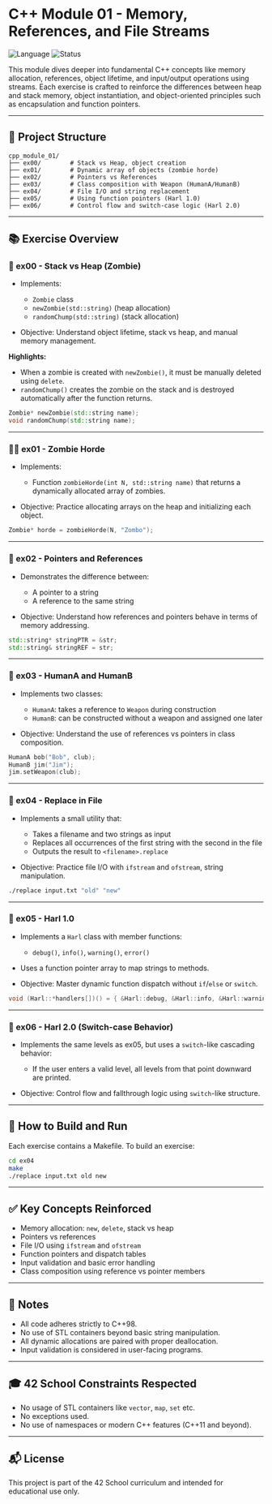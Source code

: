 # C++ Module 01 - Memory, References, and File Streams

![Language](https://img.shields.io/badge/language-C++98-blue)
![Status](https://img.shields.io/badge/module-01_completed-brightgreen)

This module dives deeper into fundamental C++ concepts like memory allocation, references, object lifetime, and input/output operations using streams. Each exercise is crafted to reinforce the differences between heap and stack memory, object instantiation, and object-oriented principles such as encapsulation and function pointers.

---

## 📁 Project Structure

```
cpp_module_01/
├── ex00/        # Stack vs Heap, object creation
├── ex01/        # Dynamic array of objects (zombie horde)
├── ex02/        # Pointers vs References
├── ex03/        # Class composition with Weapon (HumanA/HumanB)
├── ex04/        # File I/O and string replacement
├── ex05/        # Using function pointers (Harl 1.0)
├── ex06/        # Control flow and switch-case logic (Harl 2.0)
```

---

## 📚 Exercise Overview

### 🧠 ex00 - Stack vs Heap (Zombie)

* Implements:

  * `Zombie` class
  * `newZombie(std::string)` (heap allocation)
  * `randomChump(std::string)` (stack allocation)
* Objective: Understand object lifetime, stack vs heap, and manual memory management.

**Highlights:**

* When a zombie is created with `newZombie()`, it must be manually deleted using `delete`.
* `randomChump()` creates the zombie on the stack and is destroyed automatically after the function returns.

```cpp
Zombie* newZombie(std::string name);
void randomChump(std::string name);
```

---

### 🧟‍♂️ ex01 - Zombie Horde

* Implements:

  * Function `zombieHorde(int N, std::string name)` that returns a dynamically allocated array of zombies.
* Objective: Practice allocating arrays on the heap and initializing each object.

```cpp
Zombie* horde = zombieHorde(N, "Zombo");
```

---

### 🧭 ex02 - Pointers and References

* Demonstrates the difference between:

  * A pointer to a string
  * A reference to the same string
* Objective: Understand how references and pointers behave in terms of memory addressing.

```cpp
std::string* stringPTR = &str;
std::string& stringREF = str;
```

---

### 🧱 ex03 - HumanA and HumanB

* Implements two classes:

  * `HumanA`: takes a reference to `Weapon` during construction
  * `HumanB`: can be constructed without a weapon and assigned one later
* Objective: Understand the use of references vs pointers in class composition.

```cpp
HumanA bob("Bob", club);
HumanB jim("Jim");
jim.setWeapon(club);
```

---

### 📝 ex04 - Replace in File

* Implements a small utility that:

  * Takes a filename and two strings as input
  * Replaces all occurrences of the first string with the second in the file
  * Outputs the result to `<filename>.replace`
* Objective: Practice file I/O with `ifstream` and `ofstream`, string manipulation.

```bash
./replace input.txt "old" "new"
```

---

### 📣 ex05 - Harl 1.0

* Implements a `Harl` class with member functions:

  * `debug()`, `info()`, `warning()`, `error()`
* Uses a function pointer array to map strings to methods.
* Objective: Master dynamic function dispatch without `if`/`else` or `switch`.

```cpp
void (Harl::*handlers[])() = { &Harl::debug, &Harl::info, &Harl::warning, &Harl::error };
```

---

### 🚨 ex06 - Harl 2.0 (Switch-case Behavior)

* Implements the same levels as ex05, but uses a `switch`-like cascading behavior:

  * If the user enters a valid level, all levels from that point downward are printed.
* Objective: Control flow and fallthrough logic using `switch`-like structure.

---

## 🧪 How to Build and Run

Each exercise contains a Makefile. To build an exercise:

```bash
cd ex04
make
./replace input.txt old new
```

---

## ✅ Key Concepts Reinforced

* Memory allocation: `new`, `delete`, stack vs heap
* Pointers vs references
* File I/O using `ifstream` and `ofstream`
* Function pointers and dispatch tables
* Input validation and basic error handling
* Class composition using reference vs pointer members

---

## 📌 Notes

* All code adheres strictly to C++98.
* No use of STL containers beyond basic string manipulation.
* All dynamic allocations are paired with proper deallocation.
* Input validation is considered in user-facing programs.

---

## 🎓 42 School Constraints Respected

* No usage of STL containers like `vector`, `map`, `set` etc.
* No exceptions used.
* No use of namespaces or modern C++ features (C++11 and beyond).

---

## 📬 License

This project is part of the 42 School curriculum and intended for educational use only.
